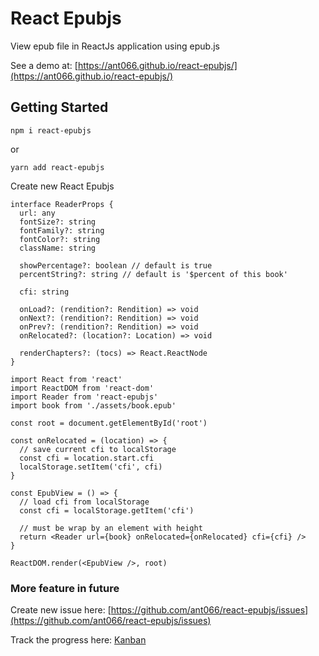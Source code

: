 # React Epubjs

View epub file in ReactJs application using epub.js

See a demo at: [https://ant066.github.io/react-epubjs/](https://ant066.github.io/react-epubjs/)

## Getting Started

```tsx
npm i react-epubjs
```

or

```tsx
yarn add react-epubjs
```

Create new React Epubjs

```tsx
interface ReaderProps {
  url: any
  fontSize?: string
  fontFamily?: string
  fontColor?: string
  className: string

  showPercentage?: boolean // default is true
  percentString?: string // default is '$percent of this book'

  cfi: string

  onLoad?: (rendition?: Rendition) => void
  onNext?: (rendition?: Rendition) => void
  onPrev?: (rendition?: Rendition) => void
  onRelocated?: (location?: Location) => void

  renderChapters?: (tocs) => React.ReactNode
}
```

```tsx
import React from 'react'
import ReactDOM from 'react-dom'
import Reader from 'react-epubjs'
import book from './assets/book.epub'

const root = document.getElementById('root')

const onRelocated = (location) => {
  // save current cfi to localStorage
  const cfi = location.start.cfi
  localStorage.setItem('cfi', cfi)
}

const EpubView = () => {
  // load cfi from localStorage
  const cfi = localStorage.getItem('cfi')

  // must be wrap by an element with height
  return <Reader url={book} onRelocated={onRelocated} cfi={cfi} />
}

ReactDOM.render(<EpubView />, root)
```

### More feature in future

Create new issue here: [https://github.com/ant066/react-epubjs/issues](https://github.com/ant066/react-epubjs/issues)

Track the progress here: [Kanban](https://github.com/ant066/react-epubjs/projects/1?fullscreen=true)

